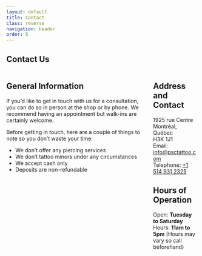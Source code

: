 ```yaml
---
layout: default
title: Contact
class: reverse
navigation: header
order: 5
---
```


<section class="hero is-page is-dark is-bold">
  <div class="hero-body">
    <div class="container has-text-centered">
      <h1 class="title">Contact Us</h1>
    </div>
  </div>
</section>
<section class="section">
  <div class="container">
    <div class="columns is-variable is-8">
      <div class="column">
        <div class="content">
          <h2>General Information</h2>
          <p>If you’d like to get in touch with us for a consultation, you can do so in person at the shop or by phone. We recommend having an appointment but walk-ins are certainly welcome.</p>
          <p>Before getting in touch, here are a couple of things to note so you don’t waste your time:</p>
          <ul>
            <li>We don’t offer any piercing services</li>
            <li>We don’t tattoo minors under any circumstances</li>
            <li>We accept cash only</li>
            <li>Deposits are non-refundable</li>
          </ul>
        </div>
      </div>
      <div class="column">
        <div class="content">
          <h2>Address and Contact</h2>
          <p>
            1925 rue Centre<br>
            Montréal, Québec<br>
            H3K 1J1<br>
            Email: <a href="mailto:info@psctattoo.com" class="has-text-weight-bold">info@psctattoo.com</a><br>
            Telephone: <a href="tel:+15149312325" class="has-text-weight-bold">+1 514 931 2325</a>
          </p>
          <h2>Hours of Operation</h2>
          <p>
            Open: <strong>Tuesday to Saturday</strong><br>
            Hours: <strong>11am to 5pm</strong> (Hours may vary so call beforehand)
          </p>
        </div>
      </div>
    </div>
  </div>
</section>
<section class="section">
  <div style="height: 500px;" class="12u" id="map"></div>
</section>




<script type="text/javascript">
            function init() {
                var mapOptions = {
                    zoom: 12,
                    center: new google.maps.LatLng(45.4824635, -73.5652401), // New York
                    styles: [{"featureType":"water","elementType":"geometry.fill","stylers":[{"color":"#d3d3d3"}]},{"featureType":"transit","stylers":[{"color":"#808080"},{"visibility":"off"}]},{"featureType":"road.highway","elementType":"geometry.stroke","stylers":[{"visibility":"on"},{"color":"#b3b3b3"}]},{"featureType":"road.highway","elementType":"geometry.fill","stylers":[{"color":"#ffffff"}]},{"featureType":"road.local","elementType":"geometry.fill","stylers":[{"visibility":"on"},{"color":"#ffffff"},{"weight":1.8}]},{"featureType":"road.local","elementType":"geometry.stroke","stylers":[{"color":"#d7d7d7"}]},{"featureType":"poi","elementType":"geometry.fill","stylers":[{"visibility":"on"},{"color":"#ebebeb"}]},{"featureType":"administrative","elementType":"geometry","stylers":[{"color":"#a7a7a7"}]},{"featureType":"road.arterial","elementType":"geometry.fill","stylers":[{"color":"#ffffff"}]},{"featureType":"road.arterial","elementType":"geometry.fill","stylers":[{"color":"#ffffff"}]},{"featureType":"landscape","elementType":"geometry.fill","stylers":[{"visibility":"on"},{"color":"#efefef"}]},{"featureType":"road","elementType":"labels.text.fill","stylers":[{"color":"#696969"}]},{"featureType":"administrative","elementType":"labels.text.fill","stylers":[{"visibility":"on"},{"color":"#737373"}]},{"featureType":"poi","elementType":"labels.icon","stylers":[{"visibility":"off"}]},{"featureType":"poi","elementType":"labels","stylers":[{"visibility":"off"}]},{"featureType":"road.arterial","elementType":"geometry.stroke","stylers":[{"color":"#d6d6d6"}]},{"featureType":"road","elementType":"labels.icon","stylers":[{"visibility":"off"}]},{},{"featureType":"poi","elementType":"geometry.fill","stylers":[{"color":"#dadada"}]}]
                };

                var mapElement = document.getElementById('map');

                var map = new google.maps.Map(mapElement, mapOptions);

                var marker = new google.maps.Marker({
                    position: new google.maps.LatLng(45.4824635, -73.5652401),
                    map: map,
                    title: 'PSC Tattoo'
                });
            }
</script>
<script async defer src="https://maps.googleapis.com/maps/api/js?key=AIzaSyDOUnyHLomgcN5E5j9JCm-eZHOiqvVOjYA&callback=init" type="text/javascript"></script>
